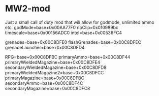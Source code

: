 # MW2-mod
Just a small call of duty mod that will allow for godmode, unlimited ammo etc. 
godMode=base+0x00AA77F0
noClip=0x010989bc
timescale=base+0x00156ADC0
intel=base+0x00536FC4

grenades=base+0x00C8DFE0
flashGrenades=base+0x00C8DFEC
grenadeLauncher=base+0x00C8DFD4

RPG=base+0x00C8DFBC
primaryAmmo=base+0x00C8DF44
primaryWieldedMagazine=base+0x00C8DFE4
secondaryWieldedMagazine=base+0x00C8DFD8
primaryWieldedMagazine2=base+0x00C8DFCC
primaryMagazine=base+0x00C8DFBC
secondaryAmmo=base+0x00C8DF4C
secondaryMagazine=base+0x00C8DFC8

